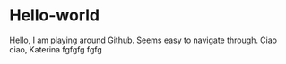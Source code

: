 # Hello-world
Hello, I am playing around Github. Seems easy to navigate through.
Ciao ciao, Katerina
fgfgfg
fgfg
